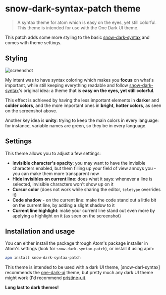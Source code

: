# snow-dark-syntax-patch theme

> A syntax theme for atom which is easy on the eyes, yet still colorful. This theme is intended for use with the One Dark UI theme.

This patch adds some more styling to the basic [snow-dark-syntax] and comes with theme settings.

## Styling

![screenshot]

My intent was to have syntax coloring which makes you **focus** on what's important, while still keeping everything readable and follow [snow-dark-syntax]'s original idea: a theme that is **easy on the eyes, yet still colorful**.

This effect is achieved by having the less important elements in **darker** and **colder colors**, and the more important ones in **bright**, **hotter colors**, as seen on the screenshot above.

Another key idea is **unity**: trying to keep the main colors in every language: for instance, variable names are green, so they be in every language.

## Settings

This theme allows you to adjust a few settings:

* **Invisible character's opacity**: you may want to have the invisible characters enabled, but them filling up your field of view annoys you - you can make them more transparent now
* **Hide invisibles on current line**: does what it says: whenever a line is selected, invisible characters won't show up on it
* **Cursor color** (does not work while sharing the editor, `teletype` overrides it)
* **Code shadow** - on the current line: make the code stand out a little bit on the current line, by adding a slight shadow to it
* **Current line highlight**: make your current line stand out even more by applying a highlight on it (as seen on the screenshot)

## Installation and usage

You can either install the package through Atom's package installer in Atom's settings (look for `snow-dark-syntax-patch`), or install it using apm:

```sh
apm install snow-dark-syntax-patch
```

This theme is intended to be used with a dark UI theme, [snow-darl-syntax] recommends the [one-dark-ui] theme, but pretty much any dark UI theme might work (I'd recommend [pristine-ui]).

**Long last to dark themes!**

[screenshot]: https://imgur.com/bjSStom.png
[snow-dark-syntax]: https://atom.io/themes/snow-dark-syntax/
[one-dark-ui]: https://atom.io/themes/one-dark-ui/
[pristine-ui]: https://atom.io/themes/pristine-ui/
